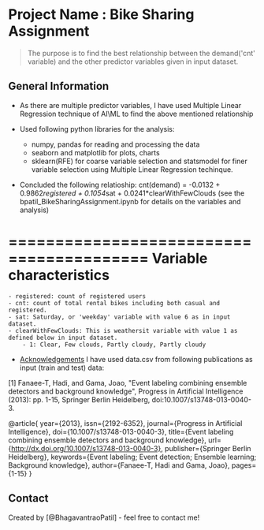 # Project Name : Bike Sharing Assignment
> The purpose is to find the best relationship between the demand('cnt' variable) and the other predictor variables given in input dataset.


## General Information
* As there are multiple predictor variables, I have used Multiple Linear Regression technique of AI\ML to find the above mentioned relationship
* Used following python libraries for the analysis:
	- numpy, pandas for reading and processing the data
	- seaborn and matplotlib for plots, charts
	- sklearn(RFE) for coarse variable selection and statsmodel for finer variable selection using Multiple Linear Regression techinque.

* Concluded the following relatioship:  cnt(demand) = -0.0132 + 0.9862*registered + 0.1054*sat + 0.0241*clearWithFewClouds (see the bpatil_BikeSharingAssignment.ipynb for details on the variables and analysis)

=========================================
Variable characteristics
=========================================	
	- registered: count of registered users
	- cnt: count of total rental bikes including both casual and registered.
	- sat: Saturday, or 'weekday' variable with value 6 as in input dataset.
	- clearWithFewClouds: This is weathersit variable with value 1 as defined below in input dataset. 
		- 1: Clear, Few clouds, Partly cloudy, Partly cloudy

* [Acknowledgements](#acknowledgements)
I have used data.csv from following publications as input (train and test) data:

[1] Fanaee-T, Hadi, and Gama, Joao, "Event labeling combining ensemble detectors and background knowledge", Progress in Artificial Intelligence (2013): pp. 1-15, Springer Berlin Heidelberg, doi:10.1007/s13748-013-0040-3.

@article{
	year={2013},
	issn={2192-6352},
	journal={Progress in Artificial Intelligence},
	doi={10.1007/s13748-013-0040-3},
	title={Event labeling combining ensemble detectors and background knowledge},
	url={http://dx.doi.org/10.1007/s13748-013-0040-3},
	publisher={Springer Berlin Heidelberg},
	keywords={Event labeling; Event detection; Ensemble learning; Background knowledge},
	author={Fanaee-T, Hadi and Gama, Joao},
	pages={1-15}
}


## Contact
Created by [@BhagavantraoPatil] - feel free to contact me!